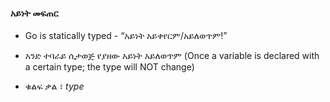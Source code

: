 #### አይነት መፍጠር

* Go is statically typed - “አይነት አይቀየርም/አይለወጥም!”

* አንድ ተባራይ ሲታወጅ የያዘው አይነት አይለወጥም (Once a variable is declared with a certain type; the type will NOT change)

* ቁልፍ ቃል ፣ *type*
